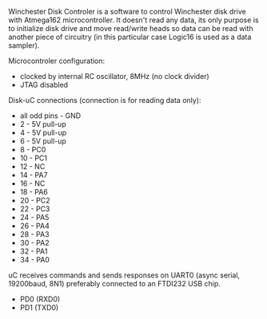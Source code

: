 Winchester Disk Controler is a software to control Winchester disk drive with Atmega162 microcontroller.
It doesn't read any data, its only purpose is to initialize disk drive and move read/write heads so data
can be read with another piece of circuitry (in this particular case Logic16 is used as a data sampler).

Microcontroler configuration:

* clocked by internal RC oscillator, 8MHz (no clock divider)
* JTAG disabled

Disk-uC connections (connection is for reading data only):

* all odd pins - GND
* 2 - 5V pull-up
* 4 - 5V pull-up
* 6 - 5V pull-up
* 8 - PC0
* 10 - PC1
* 12 - NC
* 14 - PA7
* 16 - NC
* 18 - PA6
* 20 - PC2
* 22 - PC3
* 24 - PA5
* 26 - PA4
* 28 - PA3
* 30 - PA2
* 32 - PA1
* 34 - PA0

uC receives commands and sends responses on UART0 (async serial, 19200baud, 8N1) preferably connected to an FTDI232 USB chip.

* PD0 (RXD0)
* PD1 (TXD0)

